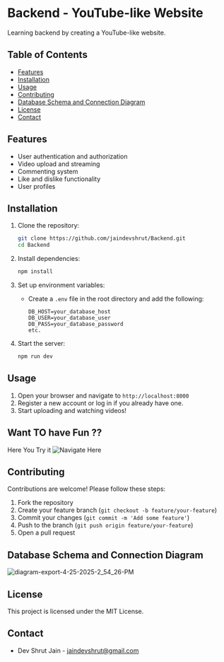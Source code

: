 # Backend - YouTube-like Website

Learning backend by creating a YouTube-like website.

## Table of Contents

- [Features](#features)
- [Installation](#installation)
- [Usage](#usage)
- [Contributing](#contributing)
- [Database Schema and Connection Diagram](#database-schema-and-connection-diagram)
- [License](#license)
- [Contact](#contact)

## Features

- User authentication and authorization
- Video upload and streaming
- Commenting system
- Like and dislike functionality
- User profiles

## Installation

1. Clone the repository:
    ```sh
    git clone https://github.com/jaindevshrut/Backend.git
    cd Backend
    ```

2. Install dependencies:
    ```sh
    npm install
    ```

3. Set up environment variables:
    - Create a `.env` file in the root directory and add the following:
        ```env
        DB_HOST=your_database_host
        DB_USER=your_database_user
        DB_PASS=your_database_password
        etc.
        ```

4. Start the server:
    ```sh
    npm run dev
    ```

## Usage

1. Open your browser and navigate to `http://localhost:8000`
2. Register a new account or log in if you already have one.
3. Start uploading and watching videos!
## Want TO have Fun ??
Here You Try it
![Navigate Here](https://www.postman.com/technical-engineer-50132623/public/collection/dr672ia/devtube?action=share&creator=41248414)
## Contributing

Contributions are welcome! Please follow these steps:

1. Fork the repository
2. Create your feature branch (`git checkout -b feature/your-feature`)
3. Commit your changes (`git commit -m 'Add some feature'`)
4. Push to the branch (`git push origin feature/your-feature`)
5. Open a pull request

## Database Schema and Connection Diagram

![diagram-export-4-25-2025-2_54_26-PM](https://github.com/user-attachments/assets/cb8cfd75-15fa-4e4f-a3d5-0dbca5b4c15d)


## License

This project is licensed under the MIT License.

## Contact

- Dev Shrut Jain - jaindevshrut@gmail.com

